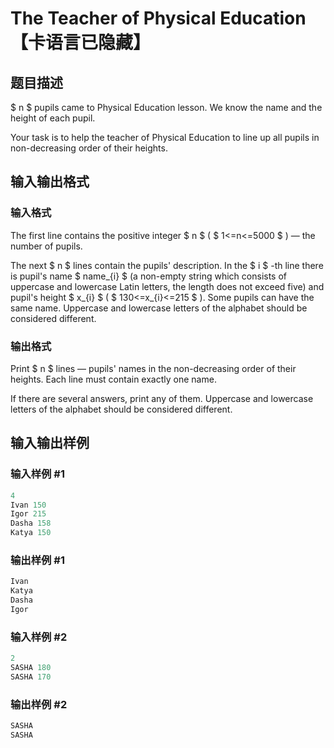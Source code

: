 # The Teacher of Physical Education【卡语言已隐藏】

## 题目描述

 $ n $ pupils came to Physical Education lesson. We know the name and the height of each pupil.

Your task is to help the teacher of Physical Education to line up all pupils in non-decreasing order of their heights.

## 输入输出格式

### 输入格式

The first line contains the positive integer $ n $ ( $ 1<=n<=5000 $ ) — the number of pupils.

The next $ n $ lines contain the pupils' description. In the $ i $ -th line there is pupil's name $ name_{i} $ (a non-empty string which consists of uppercase and lowercase Latin letters, the length does not exceed five) and pupil's height $ x_{i} $ ( $ 130<=x_{i}<=215 $ ). Some pupils can have the same name. Uppercase and lowercase letters of the alphabet should be considered different.

### 输出格式

Print $ n $ lines — pupils' names in the non-decreasing order of their heights. Each line must contain exactly one name.

If there are several answers, print any of them. Uppercase and lowercase letters of the alphabet should be considered different.

## 输入输出样例

### 输入样例 #1

```cpp
4
Ivan 150
Igor 215
Dasha 158
Katya 150

```
### 输出样例 #1

```cpp
Ivan
Katya
Dasha
Igor

```
### 输入样例 #2

```cpp
2
SASHA 180
SASHA 170

```
### 输出样例 #2

```cpp
SASHA
SASHA

```
